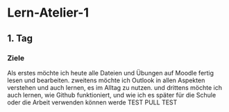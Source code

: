 # Lern-Atelier-1
## 1. Tag
### Ziele
Als erstes möchte ich heute alle Dateien und Übungen auf Moodle fertig lesen und bearbeiten.
zweitens möchte ich Outlook in allen Aspekten verstehen und auch lernen, es im Alltag zu nutzen.
und drittens möchte ich auch lernen, wie Github funktioniert, und wie ich es später für die Schule oder die Arbeit verwenden können werde
TEST
PULL TEST
